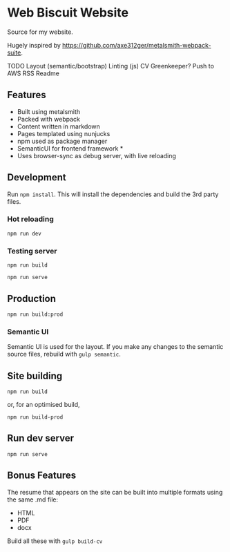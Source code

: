 # Web Biscuit Website

Source for my website.

Hugely inspired by https://github.com/axe312ger/metalsmith-webpack-suite.


TODO
Layout (semantic/bootstrap)
Linting (js)
CV 
Greenkeeper?
Push to AWS
RSS
Readme

## Features
- Built using metalsmith
- Packed with webpack
- Content written in markdown
- Pages templated using nunjucks
- npm used as package manager
- SemanticUI for frontend framework *
- Uses browser-sync as debug server, with live reloading

## Development

Run `npm install`. This will install the dependencies and build the 3rd party files.

### Hot reloading

`npm run dev`

### Testing server

`npm run build`

`npm run serve`

## Production

`npm run build:prod`


### Semantic UI

Semantic UI is used for the layout. If you make any changes to the semantic source files, rebuild with `gulp semantic`.

## Site building
`npm run build`

or, for an optimised build, 

`npm run build-prod`

## Run dev server

`npm run serve`

## Bonus Features
The resume that appears on the site can be built into multiple formats using the same .md file:
- HTML
- PDF
- docx

Build all these with `gulp build-cv`
